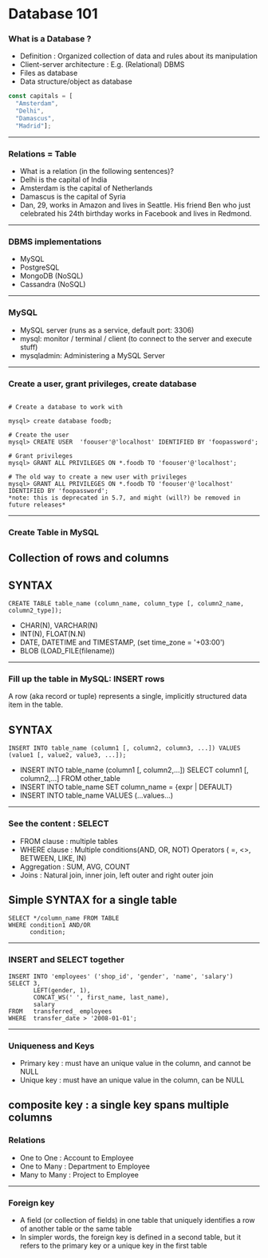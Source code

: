 
# Database 101


### What is a Database ?
* Definition : Organized collection of data and rules about its manipulation
* Client-server architecture : E.g. (Relational) DBMS
* Files as database
* Data structure/object as database
```js
const capitals = [
  "Amsterdam",
  "Delhi",
  "Damascus",
  "Madrid"];
```
---

### Relations = Table

* What is a relation (in the following sentences)?
* Delhi is the capital of India
* Amsterdam is the capital of Netherlands
* Damascus is the capital of Syria
* Dan, 29, works in Amazon and lives in Seattle. His friend Ben who just celebrated
his 24th birthday works in Facebook and lives in Redmond.

---

### DBMS implementations

* MySQL 
* PostgreSQL
* MongoDB (NoSQL)
* Cassandra (NoSQL)

---

### MySQL

* MySQL server (runs as a service, default port: 3306)
* mysql: monitor / terminal / client (to connect to the server and execute stuff)
* mysqladmin: Administering a MySQL Server

---

### Create a user, grant privileges, create database

```

# Create a database to work with

mysql> create database foodb;

# Create the user 
mysql> CREATE USER  'foouser'@'localhost' IDENTIFIED BY 'foopassword';

# Grant privileges 
mysql> GRANT ALL PRIVILEGES ON *.foodb TO 'foouser'@'localhost';

# The old way to create a new user with privileges
mysql> GRANT ALL PRIVILEGES ON *.foodb TO 'foouser'@'localhost' IDENTIFIED BY 'foopassword';
*note: this is deprecated in 5.7, and might (will?) be removed in future releases*

```
---

### Create Table in MySQL

## Collection of rows and columns
## SYNTAX
```
CREATE TABLE table_name (column_name, column_type [, column2_name, column2_type]);
```

* CHAR(N), VARCHAR(N)
* INT(N), FLOAT(N.N)
* DATE, DATETIME and TIMESTAMP, (set time_zone = '+03:00')
* BLOB (LOAD_FILE(filename))

---

### Fill up the table in MySQL: INSERT rows
A row (aka record or tuple) represents a single, implicitly structured data item in the table.

## SYNTAX
```
INSERT INTO table_name (column1 [, column2, column3, ...]) VALUES (value1 [, value2, value3, ...]);
```
* INSERT INTO table_name (column1 [, column2,...]) 
  SELECT column1 [, column2,...] FROM other_table
* INSERT INTO table_name SET column_name = {expr | DEFAULT}
* INSERT INTO table_name VALUES (...values...)

---

### See the content : SELECT

* FROM clause : multiple tables
* WHERE clause : Multiple conditions(AND, OR, NOT) Operators ( =, <>, BETWEEN, LIKE, IN)
* Aggregation : SUM, AVG, COUNT
* Joins : Natural join, inner join, left outer and right outer join
## Simple SYNTAX for a single table
```
SELECT */column_name FROM TABLE
WHERE condition1 AND/OR
      condition;
```
---

### INSERT and SELECT together

```
INSERT INTO 'employees' ('shop_id', 'gender', 'name', 'salary')
SELECT 3,
       LEFT(gender, 1),
       CONCAT_WS(' ', first_name, last_name),
       salary
FROM   transferred_ employees
WHERE  transfer_date > '2008-01-01';
```
---

### Uniqueness and Keys

* Primary key : must have an unique value in the column, and cannot be NULL
* Unique key : must have an unique value in the column, can be NULL

composite key : a single key spans multiple columns
---

### Relations

* One to One : Account to Employee
* One to Many : Department to Employee
* Many to Many : Project to Employee

---

### Foreign key

* A field (or collection of fields) in one table that uniquely identifies a row of another table or the same table
* In simpler words, the foreign key is defined in a second table, but it refers to the primary key or a unique key in the first table
